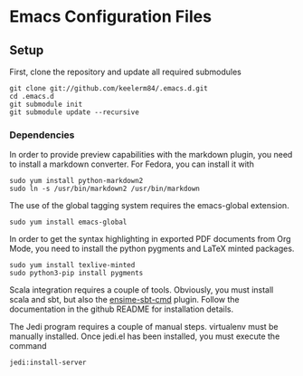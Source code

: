 # Emacs Configuration Files

## Setup

First, clone the repository and update all required submodules

    git clone git://github.com/keelerm84/.emacs.d.git
    cd .emacs.d
    git submodule init
    git submodule update --recursive

### Dependencies

In order to provide preview capabilities with the markdown plugin, you need to
install a markdown converter.  For Fedora, you can install it with

    sudo yum install python-markdown2
    sudo ln -s /usr/bin/markdown2 /usr/bin/markdown

The use of the global tagging system requires the emacs-global extension.

    sudo yum install emacs-global

In order to get the syntax highlighting in exported PDF documents from Org
Mode, you need to install the python pygments and LaTeX minted packages.

    sudo yum install texlive-minted
    sudo python3-pip install pygments

Scala integration requires a couple of tools.  Obviously, you must install
scala and sbt, but also the
[ensime-sbt-cmd](https://github.com/aemoncannon/ensime-sbt-cmd) plugin.  Follow
the documentation in the github README for installation details.

The Jedi program requires a couple of manual steps.  virtualenv must be
manually installed.  Once jedi.el has been installed, you must execute the
command

    jedi:install-server


